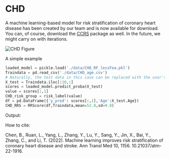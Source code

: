 # CHD
A machine learning-based model for risk stratification of coronary heart disease has been created by our team and is now available for download. You can, of course, download the [CCRS](https://pypi.org/project/CCRS/) package as well. In the future, we might carry on with iterations.

![CHD Figure](https://www.cdc.gov/heartdisease/images/coronary-artery-disease-medium.jpg)

A simple example

```python
loaded_model = pickle.load('./data/CHD_RF_lessFea.pkl')
Traindata = pd.read_csv('./data/CHD_age.csv')
# Naturally, the test data in this case can be replaced with the user's own data.
X_test = Traindata.iloc[:10,:]
scores = loaded_model.predict_proba(X_test)
value = scores[:,1]
CHD_risk_group = risk_label(value)
df = pd.DataFrame({'y_pred': scores[:,1],'Age':X_test.Age})
CHD_RRS = RRScore(df,Traindata,mean=52.8,sd=9.8)
```

Output:


How to cite:

Chen, B., Ruan, L., Yang, L., Zhang, Y., Lu, Y., Sang, Y., Jin, X., Bai, Y., Zhang, C., and Li, T. (2022). Machine learning improves risk stratification of coronary heart disease and stroke. Ann Transl Med 10, 1156. 10.21037/atm-22-1916.
  
